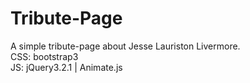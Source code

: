 # Tribute-Page
A simple tribute-page about Jesse Lauriston Livermore.<br/>
CSS: bootstrap3<br/>
JS: jQuery3.2.1 | Animate.js<br/>
